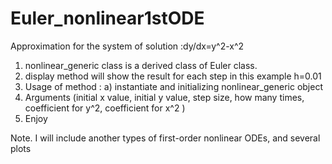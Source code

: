 # Euler_nonlinear1stODE
Approximation for the system of solution :dy/dx=y^2-x^2


 1. nonlinear_generic class is a derived class of Euler class.
 2. display method will show the result for each step in this example h=0.01 
 3. Usage of method : a) instantiate and initializing nonlinear_generic object
 4. Arguments (initial x value, initial y value, step size, how many times, coefficient for y^2, coefficient for x^2 )
 5. Enjoy




Note. I will include another types of first-order nonlinear ODEs, and several plots 
